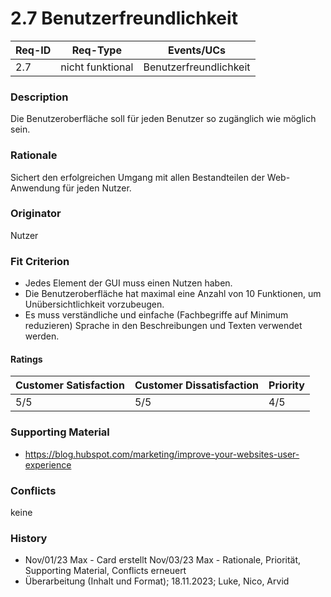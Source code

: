 # 2.7 Benutzerfreundlichkeit

| Req-ID | Req-Type | Events/UCs |
|--------|----------|------------|
| 2.7    |    nicht funktional      |      Benutzerfreundlichkeit      |

### Description
Die Benutzeroberfläche soll für jeden Benutzer so zugänglich wie möglich sein.

### Rationale
Sichert den erfolgreichen Umgang mit allen Bestandteilen der Web-Anwendung für jeden Nutzer.

### Originator
Nutzer

### Fit Criterion
- Jedes Element der GUI muss einen Nutzen haben.
- Die Benutzeroberfläche hat maximal eine Anzahl von 10 Funktionen, um Unübersichtlichkeit vorzubeugen.
- Es muss verständliche und einfache (Fachbegriffe auf Minimum reduzieren) Sprache in den Beschreibungen und Texten verwendet werden.

#### Ratings
| Customer Satisfaction | Customer Dissatisfaction | Priority |
|----------------------|-------------------------|----------|
| 5/5                    | 5/5                       | 4/5        |

### Supporting Material
- https://blog.hubspot.com/marketing/improve-your-websites-user-experience

### Conflicts
keine

### History
- Nov/01/23 Max - Card erstellt Nov/03/23 Max - Rationale, Priorität, Supporting Material, Conflicts erneuert
- Überarbeitung (Inhalt und Format); 18.11.2023; Luke, Nico, Arvid
